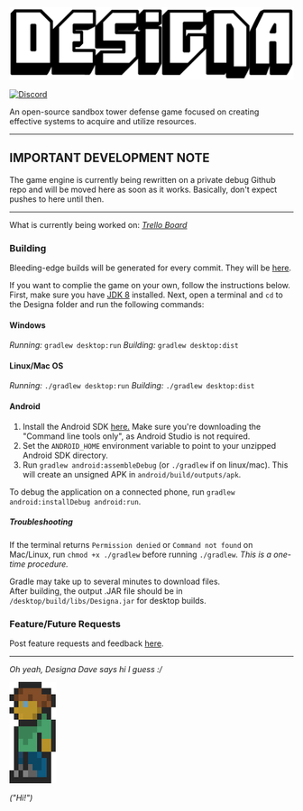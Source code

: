 ![logo](web/new-logo.png)

[![Discord](https://img.shields.io/discord/766121641247375371.svg)](https://discord.gg/ZKfy8P7)

An open-source sandbox tower defense game focused on creating effective systems to acquire and utilize resources.

---

## IMPORTANT DEVELOPMENT NOTE
The game engine is currently being rewritten on a private debug Github repo and will be moved here as soon as it works.
Basically, don't expect pushes to here until then.

---

What is currently being worked on: _[Trello Board](https://trello.com/b/KGBrnVi1/designa-trello)_

### Building

Bleeding-edge builds will be generated for every commit. They will be [here](https://github.com/iwilkey/Designa/releases).

If you want to complie the game on your own, follow the instructions below.
First, make sure you have [JDK 8](https://adoptopenjdk.net/) installed. 
Next, open a terminal and `cd` to the Designa folder and run the following commands:

#### Windows

_Running:_ `gradlew desktop:run`
_Building:_ `gradlew desktop:dist`

#### Linux/Mac OS

_Running:_ `./gradlew desktop:run`
_Building:_ `./gradlew desktop:dist`

#### Android

1. Install the Android SDK [here.](https://developer.android.com/studio#downloads) Make sure you're downloading the "Command line tools only", as Android Studio is not required.
2. Set the `ANDROID_HOME` environment variable to point to your unzipped Android SDK directory.
3. Run `gradlew android:assembleDebug` (or `./gradlew` if on linux/mac). This will create an unsigned APK in `android/build/outputs/apk`.

To debug the application on a connected phone, run `gradlew android:installDebug android:run`.

##### Troubleshooting

If the terminal returns `Permission denied` or `Command not found` on Mac/Linux, run `chmod +x ./gradlew` before running `./gradlew`. *This is a one-time procedure.*

Gradle may take up to several minutes to download files. <br>
After building, the output .JAR file should be in `/desktop/build/libs/Designa.jar` for desktop builds.


### Feature/Future Requests

Post feature requests and feedback [here](https://discord.gg/ZKfy8P7).

---

*Oh yeah, Designa Dave says hi I guess :/*

![dave](web/dave.png)

*("Hi!")*
